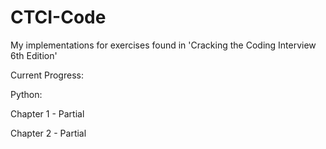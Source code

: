 # CTCI-Code
My implementations for exercises found in 'Cracking the Coding Interview 6th Edition'

Current Progress:


Python:

Chapter 1 - Partial

Chapter 2 - Partial
